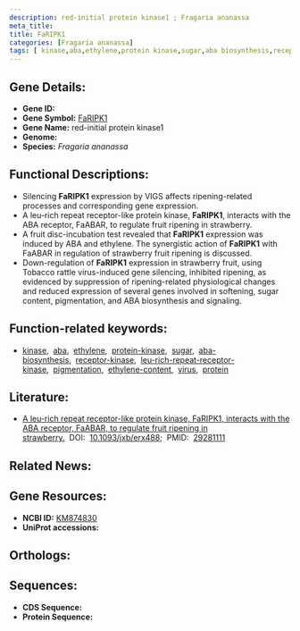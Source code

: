 ```yaml
---
description: red-initial protein kinase1 ; Fragaria ananassa
meta_title:
title: FaRIPK1
categories: [Fragaria ananassa]
tags: [ kinase,aba,ethylene,protein kinase,sugar,aba biosynthesis,receptor kinase,leu-rich repeat receptor kinase,pigmentation,ethylene content,virus,protein ]
---
```


## Gene Details:
- **Gene ID:** []()
- **Gene Symbol:** <u>FaRIPK1</u>
- **Gene Name:** red-initial protein kinase1
- **Genome:** []()
- **Species:** *Fragaria ananassa*

## Functional Descriptions:
   - Silencing **FaRIPK1** expression by VIGS affects ripening-related processes and corresponding gene expression.
   - A leu-rich repeat receptor-like protein kinase, **FaRIPK1**, interacts with the ABA receptor, FaABAR, to regulate fruit ripening in strawberry.
   - A fruit disc-incubation test revealed that **FaRIPK1** expression was induced by ABA and ethylene. The synergistic action of **FaRIPK1** with FaABAR in regulation of strawberry fruit ripening is discussed.
   - Down-regulation of **FaRIPK1** expression in strawberry fruit, using Tobacco rattle virus-induced gene silencing, inhibited ripening, as evidenced by suppression of ripening-related physiological changes and reduced expression of several genes involved in softening, sugar content, pigmentation, and ABA biosynthesis and signaling.

## Function-related keywords:
   - [kinase](/tags/kinase/),&nbsp;&nbsp;[aba](/tags/aba/),&nbsp;&nbsp;[ethylene](/tags/ethylene/),&nbsp;&nbsp;[protein-kinase](/tags/protein-kinase/),&nbsp;&nbsp;[sugar](/tags/sugar/),&nbsp;&nbsp;[aba-biosynthesis](/tags/aba-biosynthesis/),&nbsp;&nbsp;[receptor-kinase](/tags/receptor-kinase/),&nbsp;&nbsp;[leu-rich-repeat-receptor-kinase](/tags/leu-rich-repeat-receptor-kinase/),&nbsp;&nbsp;[pigmentation](/tags/pigmentation/),&nbsp;&nbsp;[ethylene-content](/tags/ethylene-content/),&nbsp;&nbsp;[virus](/tags/virus/),&nbsp;&nbsp;[protein](/tags/protein/)

## Literature:
   - [A leu-rich repeat receptor-like protein kinase, FaRIPK1, interacts with the ABA receptor, FaABAR, to regulate fruit ripening in strawberry.](https://doi.org/10.1093/jxb/erx488)&nbsp;&nbsp;DOI:&nbsp;&nbsp;[10.1093/jxb/erx488](https://doi.org/10.1093/jxb/erx488);&nbsp;&nbsp;PMID:&nbsp;&nbsp;[29281111](https://pubmed.ncbi.nlm.nih.gov/29281111/)

## Related News:

## Gene Resources:
- **NCBI ID:**  [KM874830](https://www.ncbi.nlm.nih.gov/gene/?term=KM874830)
- **UniProt accessions:**  [](https://www.uniprot.org/uniprotkb//entry)

## Orthologs:

## Sequences:
- **CDS Sequence:**
- **Protein Sequence:**
